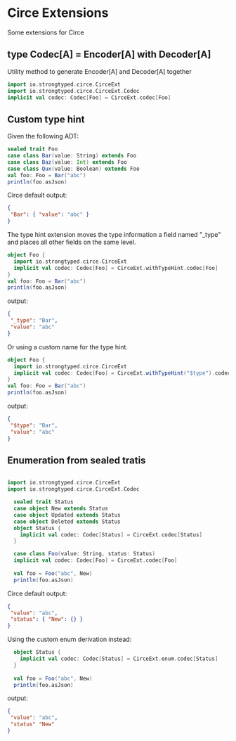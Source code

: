 # Circe Extensions

Some extensions for Circe

## type Codec[A] = Encoder[A] with Decoder[A]

Utility method to generate Encoder[A] and Decoder[A] together
```scala
import io.strongtyped.circe.CirceExt
import io.strongtyped.circe.CirceExt.Codec
implicit val codec: Codec[Foo] = CirceExt.codec[Foo]
```

## Custom type hint

Given the following ADT: 
```scala
sealed trait Foo
case class Bar(value: String) extends Foo
case class Baz(value: Int) extends Foo
case class Qux(value: Boolean) extends Foo
val foo: Foo = Bar("abc")
println(foo.asJson)
```    
Circe default output: 
```json
{
 "Bar": { "value": "abc" }
}
```

The type hint extension moves the type information a field named "_type" and places all other fields on the same level. 

```scala
object Foo {
  import io.strongtyped.circe.CirceExt
  implicit val codec: Codec[Foo] = CirceExt.withTypeHint.codec[Foo]
}
val foo: Foo = Bar("abc")
println(foo.asJson)
```
output: 

```json
{
 "_type": "Bar",
 "value": "abc"
}
```

Or using a custom name for the type hint.
```scala
object Foo {
  import io.strongtyped.circe.CirceExt
  implicit val codec: Codec[Foo] = CirceExt.withTypeHint("$type").codec[Foo]
}
val foo: Foo = Bar("abc")
println(foo.asJson)
```
output: 

```json
{
 "$type": "Bar",
 "value": "abc"
}
```

## Enumeration from sealed tratis

```scala

import io.strongtyped.circe.CirceExt
import io.strongtyped.circe.CirceExt.Codec

  sealed trait Status
  case object New extends Status
  case object Updated extends Status
  case object Deleted extends Status
  object Status {
    implicit val codec: Codec[Status] = CirceExt.codec[Status]
  }

  case class Foo(value: String, status: Status)
  implicit val codec: Codec[Foo] = CirceExt.codec[Foo]
  
  val foo = Foo("abc", New)
  println(foo.asJson)
```    

Circe default output: 

```json
{
 "value": "abc",
 "status": { "New": {} }
}
```

Using the custom enum derivation instead:
```scala
  object Status {
    implicit val codec: Codec[Status] = CirceExt.enum.codec[Status]
  }
  
  val foo = Foo("abc", New)
  println(foo.asJson)
```  

output: 

```json
{
 "value": "abc",
 "status" "New"
}
```
